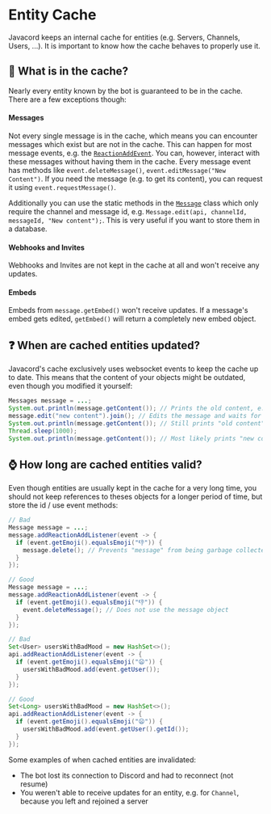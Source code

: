 # Entity Cache

Javacord keeps an internal cache for entities (e.g. Servers, Channels, Users, ...). It is important to know how the cache behaves to properly use it.

## :crystal_ball: What is in the cache?

Nearly every entity known by the bot is guaranteed to be in the cache. There are a few exceptions though:

#### Messages

Not every single message is in the cache, which means you can encounter messages which exist but are not in the cache. This can happen for most message events, e.g. the [`ReactionAddEvent`](https://ci.javacord.org/javadoc/org/javacord/api/event/message/reaction/ReactionAddEvent.html). You can, however, interact with these messages without having them in the cache. Every message event has methods like `event.deleteMessage()`, `event.editMessage("New Content")`. If you need the message (e.g. to get its content), you can request it using `event.requestMessage()`.

Additionally you can use the static methods in the [`Message`](https://ci.javacord.org/javadoc/org/javacord/api/entity/message/Message.html) class which only require the channel and message id, e.g. `Message.edit(api, channelId, messageId, "New content");`. This is very useful if you want to store them in a database.

#### Webhooks and Invites

Webhooks and Invites are not kept in the cache at all and won't receive any updates.

#### Embeds

Embeds from `message.getEmbed()` won't receive updates. If a message's embed gets edited, `getEmbed()` will return a completely new embed object.

## :question: When are cached entities updated?

Javacord's cache exclusively uses websocket events to keep the cache up to date. This means that the content of your objects might be outdated, even though you modified it yourself:

```java
Messages message = ...;
System.out.println(message.getContent()); // Prints the old content, e.g. "old content"
message.edit("new content").join(); // Edits the message and waits for success
System.out.println(message.getContent()); // Still prints "old content"
Thread.sleep(1000);
System.out.println(message.getContent()); // Most likely prints "new content" now
```

## :watch: How long are cached entities valid?

Even though entities are usually kept in the cache for a very long time, you should not keep references to theses objects for a longer period of time, but store the id / use event methods:

```java
// Bad
Message message = ...;
message.addReactionAddListener(event -> {
  if (event.getEmoji().equalsEmoji("👎")) {
    message.delete(); // Prevents "message" from being garbage collected
  }
});

// Good
Message message = ...;
message.addReactionAddListener(event -> {
  if (event.getEmoji().equalsEmoji("👎")) {
    event.deleteMessage(); // Does not use the message object
  }
});
```

```java
// Bad
Set<User> usersWithBadMood = new HashSet<>();
api.addReactionAddListener(event -> {
  if (event.getEmoji().equalsEmoji("😦")) {
    usersWithBadMood.add(event.getUser());
  }
});

// Good
Set<Long> usersWithBadMood = new HashSet<>();
api.addReactionAddListener(event -> {
  if (event.getEmoji().equalsEmoji("😦")) {
    usersWithBadMood.add(event.getUser().getId());
  }
});
```

Some examples of when cached entities are invalidated:
* The bot lost its connection to Discord and had to reconnect (not resume)
* You weren't able to receive updates for an entity, e.g. for `Channel`, because you left and rejoined a server